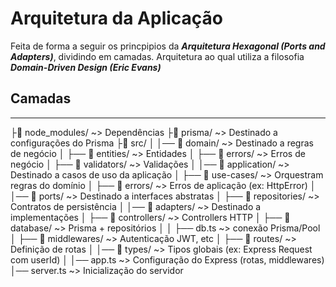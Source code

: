 # Arquitetura da Aplicação

Feita de forma a seguir os princpipios da ***Arquitetura Hexagonal (Ports and Adapters)***, dividindo em camadas.
Arquitetura ao qual utiliza a filosofia ***Domain-Driven Design (Eric Evans)***

## Camadas
___
├📁 node_modules/ ~> Dependências
├📁 prisma/ ~> Destinado a configurações do Prisma
├📁 src/
│
│── 📁 domain/ ~> Destinado a regras de negócio
│   ├── 📁 entities/ ~> Entidades
│   ├── 📁 errors/ ~> Erros de negócio
│   ├── 📁 validators/ ~> Validações
│
│── 📁 application/ ~> Destinado a casos de uso da aplicação
│   ├── 📁 use-cases/ ~> Orquestram regras do domínio
│   ├── 📁 errors/ ~> Erros de aplicação (ex: HttpError)
│
│── 📁 ports/ ~> Destinado a interfaces abstratas
│   ├── 📁 repositories/ ~> Contratos de persistência
│
│── 📁 adapters/ ~> Destinado a implementações
│   ├── 📁 controllers/ ~> Controllers HTTP
│   ├── 📁 database/ ~> Prisma + repositórios
│   │    ├── db.ts ~> conexão Prisma/Pool
│   ├── 📁 middlewares/ ~> Autenticação JWT, etc
│   ├── 📁 routes/ ~> Definição de rotas
│
│── 📁 types/ ~> Tipos globais (ex: Express Request com userId)
│
│── app.ts ~> Configuração do Express (rotas, middlewares)
│── server.ts ~> Inicialização do servidor
